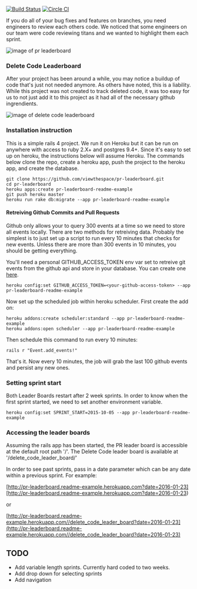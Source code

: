 [![Build Status](https://travis-ci.org/viewthespace/pr-leaderboard.svg)](https://travis-ci.org/viewthespace/pr-leaderboard)
[![Circle CI](https://circleci.com/gh/viewthespace/pr-leaderboard.svg?style=svg)](https://circleci.com/gh/viewthespace/pr-leaderboard)

If you do all of your bug fixes and features on branches, you need engineers to review each others code.  We noticed that some engineers on our team were code reviewing titans and we wanted to highlight them each sprint.

![image of pr leaderboard](https://vts-monosnap.s3.amazonaws.com/PR_Leader_Board_2016-01-29_15-57-37__6nseo.png)

### Delete Code Leaderboard

After your project has been around a while, you may notice a buildup of code that's just not needed anymore.  As others have noted, this is a liability.  While this project was not created to track deleted code, it was too easy for us to not just add it to this project as it had all of the necessary github ingrendients.

![image of delete code leaderboard](https://vts-monosnap.s3.amazonaws.com/Delete_Code_Leader_Board_2016-01-29_17-32-28__8bqsb.png)

### Installation instruction

This is a simple rails 4 project.  We run it on Heroku but it can be run on anywhere with access to ruby 2.X+ and postgres 9.4+.  Since it's easy to set up on heroku, the instructions below will assume Heroku.  The commands below clone the repo, create a heroku app, push the project to the heroku app, and create the database.

```
git clone https://github.com/viewthespace/pr-leaderboard.git 
cd pr-leaderboard
heroku apps:create pr-leaderboard-readme-example
git push heroku master
heroku run rake db:migrate --app pr-leaderboard-readme-example
```

#### Retreiving Github Commits and Pull Requests

Github only allows your to query 300 events at a time so we need to store all events locally.  There are two methods for retreiving data.  Probably the simplest is to just set up a script to run every 10 minutes that checks for new events.  Unless there are more than 300 events in 10 minutes, you should be getting everything.

You'll need a personal GITHUB_ACCESS_TOKEN env var set to retreive git events from the github api and store in your database.  You can create one [here](https://github.com/settings/tokens).

```
heroku config:set GITHUB_ACCESS_TOKEN=<your-github-access-token> --app pr-leaderboard-readme-example
```
Now set up the scheduled job within heroku scheduler.  First create the add on:

```
heroku addons:create scheduler:standard --app pr-leaderboard-readme-example
heroku addons:open scheduler --app pr-leaderboard-readme-example
```

Then schedule this command to run every 10 minutes:

```
rails r "Event.add_events!"
```

That's it.  Now every 10 minutes, the job will grab the last 100 github events and persist any new ones.

### Setting sprint start

Both Leader Boards restart after 2 week sprints.  In order to know when the first sprint started, we need to set another environment variable.  

```
heroku config:set SPRINT_START=2015-10-05 --app pr-leaderboard-readme-example
```

### Accessing the leader boards

Assuming the rails app has been started, the PR leader board is accessible at the default root path '/'.  The Delete Code leader board is available at '/delete_code_leader_board/'

In order to see past sprints, pass in a date parameter which can be any date within a previous sprint.  For example:

[http://pr-leaderboard.readme-example.herokuapp.com?date=2016-01-23][http://pr-leaderboard.readme-example.herokuapp.com?date=2016-01-23)

or

[http://pr-leaderboard.readme-example.herokuapp.com//delete_code_leader_board?date=2016-01-23](http://pr-leaderboard.readme-example.herokuapp.com//delete_code_leader_board?date=2016-01-23)
    
## TODO
* Add variable length sprints.  Currently hard coded to two weeks.
* Add drop down for selecting sprints
* Add navigation



